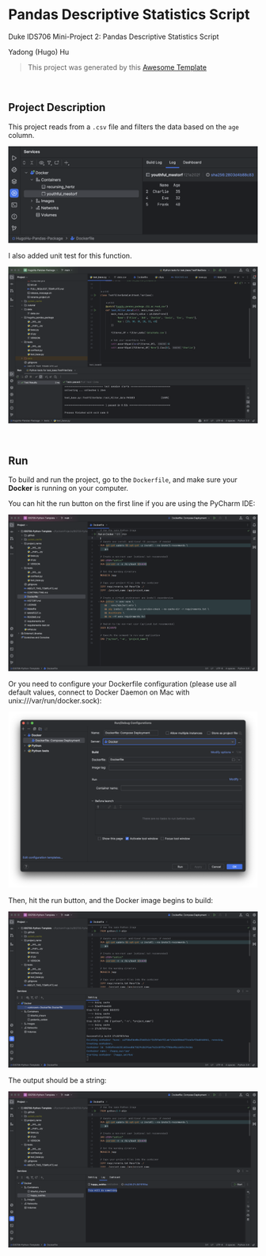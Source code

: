 # Pandas Descriptive Statistics Script
Duke IDS706 Mini-Project 2: Pandas Descriptive Statistics Script

Yadong (Hugo) Hu

> This project was generated by this [Awesome Template](https://github.com/0HugoHu/IDS706-Python-Template)

<br />


## Project Description
This project reads from a ```.csv``` file and filters the data based on the ```age``` column. 

![](/Asset/demo1.png)

I also added unit test for this function.

![](/Asset/demo2.png)

<br />

## Run

To build and run the project, go to the ```Dockerfile```, and make sure your **Docker** is running on your computer.

You can hit the run button on the first line if you are using the PyCharm IDE:

![](/.tutorial/step1.png)

Or you need to configure your Dockerfile configuration (please use all default values, connect to Docker Daemon on Mac with unix:///var/run/docker.sock):

![](/.tutorial/step2.png)

Then, hit the run button, and the Docker image begins to build:

![](/.tutorial/step3.png)

The output should be a string:

![](/.tutorial/step4.png)

<br />
